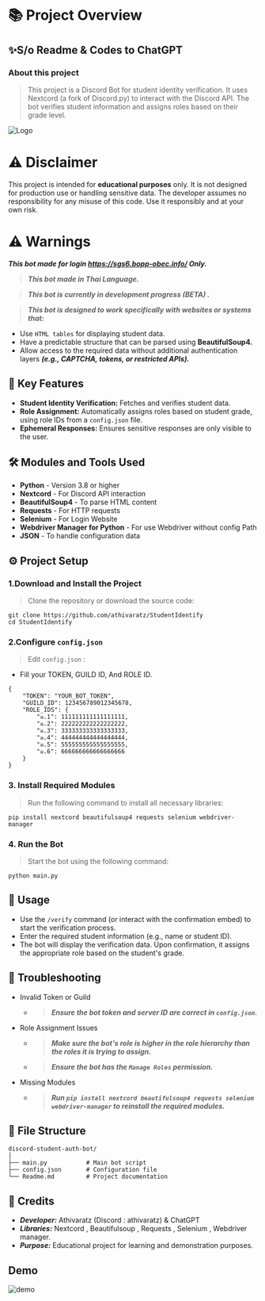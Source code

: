 
# 📚 Project Overview

## ✨S/o Readme & Codes to ChatGPT
### About this project
> This project is a Discord Bot for student identity verification. It uses Nextcord (a fork of Discord.py) to interact with the Discord API. The bot verifies student information and assigns roles based on their grade level.



![Logo](https://i.ibb.co/Hh67DLd/coollogo-com-15133234.png)

# ⚠️ Disclaimer
This project is intended for **educational purposes** only. It is not designed for production use or handling sensitive data. The developer assumes no responsibility for any misuse of this code. Use it responsibly and at your own risk.

# ⚠️ Warnings
***This bot made for login  https://sgs6.bopp-obec.info/ Only.***

> ***This bot made in Thai Language.***

> ***This bot is currently in development progress (BETA) .***

> ***This bot is designed to work specifically with websites or systems that:***
+ Use ```HTML tables``` for displaying student data.
+ Have a predictable structure that can be parsed using **BeautifulSoup4.**
+ Allow access to the required data without additional authentication layers ***(e.g., CAPTCHA, tokens, or restricted APIs).***
## 📃 Key Features
+ **Student Identity Verification:** Fetches and verifies student data.
+ **Role Assignment:** Automatically assigns roles based on student grade, using role IDs from a `config.json` file.
+ **Ephemeral Responses:** Ensures sensitive responses are only visible to the user.
## 🛠️ Modules and Tools Used
+ **Python** - Version 3.8 or higher
+ **Nextcord** - For Discord API interaction
+ **BeautifulSoup4** - To parse HTML content
+ **Requests** - For HTTP requests
+ **Selenium** - For Login Website
+ **Webdriver Manager for Python** - For use Webdriver without config Path
+ **JSON** - To handle configuration data

## ⚙️ Project Setup
### **1.Download and Install the Project**
  > Clone the repository or download the source code:
```
git clone https://github.com/athivaratz/StudentIdentify
cd StudentIdentify

```
### **2.Configure ```config.json```**
  > Edit ```config.json``` :
  * Fill your TOKEN, GUILD ID, And ROLE ID.
```
{
    "TOKEN": "YOUR_BOT_TOKEN",
    "GUILD_ID": 123456789012345678,
    "ROLE_IDS": {
        "ม.1": 111111111111111111,
        "ม.2": 222222222222222222,
        "ม.3": 333333333333333333,
        "ม.4": 444444444444444444,
        "ม.5": 555555555555555555,
        "ม.6": 666666666666666666
    }
}
```
### **3. Install Required Modules**
  > Run the following command to install all necessary libraries:
```
pip install nextcord beautifulsoup4 requests selenium webdriver-manager

```
### **4. Run the Bot**
  > Start the bot using the following command:
```
python main.py

```
## 🚀 Usage
+ Use the ```/verify``` command (or interact with the confirmation embed) to start the verification process.
+ Enter the required student information (e.g., name or student ID).
+ The bot will display the verification data. Upon confirmation, it assigns the appropriate role based on the student's grade.

## 🔧 Troubleshooting
+ Invalid Token or Guild
  + > ***Ensure the bot token and server ID are correct in ```config.json```.***
+ Role Assignment Issues
  + > ***Make sure the bot's role is higher in the role hierarchy than the roles it is trying to assign.***
  
  + > ***Ensure the bot has the ```Manage Roles``` permission.***
+ Missing Modules
  + > ***Run ```pip install nextcord beautifulsoup4 requests selenium webdriver-manager``` to reinstall the required modules.***
## 📂 File Structure
```
discord-student-auth-bot/
│
├── main.py           # Main bot script
├── config.json       # Configuration file
└── Readme.md         # Project documentation

```
## 📝 Credits
+ ***Developer:*** Athivaratz (Discord : athivaratz) & ChatGPT
+ ***Libraries:*** Nextcord , Beautifulsoup , Requests , Selenium , Webdriver manager.
+ ***Purpose:*** Educational project for learning and demonstration purposes.
## Demo

![demo](https://i.ibb.co/zQLRDGb/imagedemo1.png)

